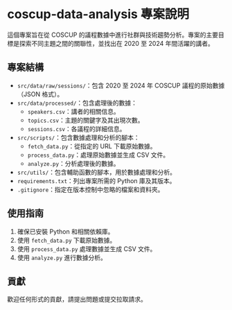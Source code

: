# coscup-data-analysis 專案說明

這個專案旨在從 COSCUP 的議程數據中進行社群與技術趨勢分析。專案的主要目標是探索不同主題之間的關聯性，並找出在 2020 至 2024 年間活躍的講者。

## 專案結構

- `src/data/raw/sessions/`：包含 2020 至 2024 年 COSCUP 議程的原始數據（JSON 格式）。
- `src/data/processed/`：包含處理後的數據：
  - `speakers.csv`：講者的相關信息。
  - `topics.csv`：主題的關鍵字及其出現次數。
  - `sessions.csv`：各議程的詳細信息。
- `src/scripts/`：包含數據處理和分析的腳本：
  - `fetch_data.py`：從指定的 URL 下載原始數據。
  - `process_data.py`：處理原始數據並生成 CSV 文件。
  - `analyze.py`：分析處理後的數據。
- `src/utils/`：包含輔助函數的腳本，用於數據處理和分析。
- `requirements.txt`：列出專案所需的 Python 庫及其版本。
- `.gitignore`：指定在版本控制中忽略的檔案和資料夾。

## 使用指南

1. 確保已安裝 Python 和相關依賴庫。
2. 使用 `fetch_data.py` 下載原始數據。
3. 使用 `process_data.py` 處理數據並生成 CSV 文件。
4. 使用 `analyze.py` 進行數據分析。

## 貢獻

歡迎任何形式的貢獻，請提出問題或提交拉取請求。